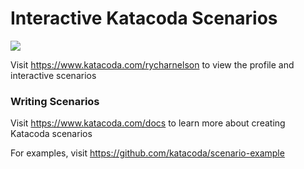 # Interactive Katacoda Scenarios

[![](http://shields.katacoda.com/katacoda/rycharnelson/count.svg)](https://www.katacoda.com/rycharnelson "Get your profile on Katacoda.com")

Visit https://www.katacoda.com/rycharnelson to view the profile and interactive scenarios

### Writing Scenarios
Visit https://www.katacoda.com/docs to learn more about creating Katacoda scenarios

For examples, visit https://github.com/katacoda/scenario-example
